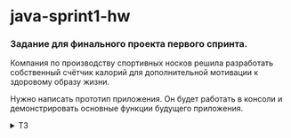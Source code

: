 # java-sprint1-hw
### Задание для финального проекта первого спринта.

Компания по производству спортивных носков решила разработать собственный счётчик калорий для дополнительной мотивации к
здоровому образу жизни. 

Нужно написать прототип приложения.
Он будет работать в консоли и демонстрировать основные функции будущего приложения.

<details> <summary> ТЗ </summary>  

### Приложение должно предоставлять следующую функциональность:

* консольный интерфейс для управления программой;
* хранение данных о количестве пройденных шагов за несколько месяцев;
* ввод цели по количеству шагов в день;
* ввод пройденного количества шагов за день;
* вывод статистики за определённый месяц.

</details>